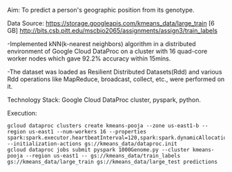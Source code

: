 Aim: To predict a person's geographic position from its genotype.

Data Source:
https://storage.googleapis.com/kmeans_data/large_train [6 GB]
http://bits.csb.pitt.edu/mscbio2065/assignments/assign3/train_labels

-Implemented kNN(k-nearest neighbors) algorithm in a distributed environment of Google Cloud DataProc on a cluster with 16 quad-core worker nodes which gave 92.2% accuracy within 15mins.

-The dataset was loaded as Resilient Distributed Datasets(Rdd) and various Rdd operations like MapReduce, broadcast, collect, etc., were performed on it.

Technology Stack: Google Cloud DataProc cluster, pyspark, python.


Execution:
```linux
gcloud dataproc clusters create kmeans-pooja --zone us-east1-b --region us-east1 --num-workers 16 --properties spark:spark.executor.heartbeatInterval=120,spark:spark.dynamicAllocation.enabled=false --initialization-actions gs://kmeans_data/dataproc.init
gcloud dataproc jobs submit pyspark 1000Genome.py --cluster kmeans-pooja --region us-east1 -- gs://kmeans_data/train_labels gs://kmeans_data/large_train gs://kmeans_data/large_test predictions

```
